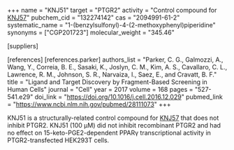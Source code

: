 +++
name = "KNJ51"
target = "PTGR2"
activity = "Control compound for <a href="#knj57" class="js-scroll-trigger">KNJ57</a>"
pubchem_cid = "132274142"
cas = "2094991-61-2"
systematic_name = "1-(benzylsulfonyl)-4-(2-methoxyphenyl)piperidine"
synonyms = ["CGP201723"]
molecular_weight = "345.46"

[suppliers]


[references]
    [references.parker]
        authors_list = "Parker, C. G., Galmozzi, A., Wang, Y., Correia, B. E., Sasaki, K., Joslyn, C. M., Kim, A. S., Cavallaro, C. L., Lawrence, R. M., Johnson, S. R., Narvaiza, I., Saez, E., and Cravatt, B. F."
        title = "Ligand and Target Discovery by Fragment-Based Screening in Human Cells"
        journal = "Cell"
        year = 2017
        volume = 168
        pages = "527-541.e29"
        doi_link = "https://doi.org/10.1016/j.cell.2016.12.029"
        pubmed_link = "https://www.ncbi.nlm.nih.gov/pubmed/28111073"
+++

<p>KNJ51 is a structurally-related control compound for <a href="#knj57" class="js-scroll-trigger">KNJ57</a> that does not inhibit PTGR2. KNJ51 (100 µM) did not inhibit recombinant PTGR2 and had no effect on 15-keto-PGE2-dependent PPARγ transcriptional activity in PTGR2-transfected HEK293T cells.</p>